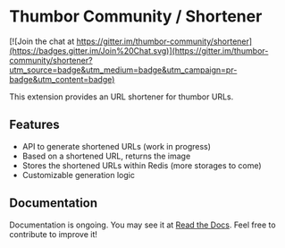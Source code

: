 # Thumbor Community / Shortener

[![Join the chat at https://gitter.im/thumbor-community/shortener](https://badges.gitter.im/Join%20Chat.svg)](https://gitter.im/thumbor-community/shortener?utm_source=badge&utm_medium=badge&utm_campaign=pr-badge&utm_content=badge)

This extension provides an URL shortener for thumbor URLs.

## Features

* API to generate shortened URLs (work in progress)
* Based on a shortened URL, returns the image
* Stores the shortened URLs within Redis (more storages to come)
* Customizable generation logic

## Documentation

Documentation is ongoing. You may see it at [Read the Docs](http://thumbor-community-shortener.readthedocs.org/en/latest/). Feel free to contribute to improve it!
